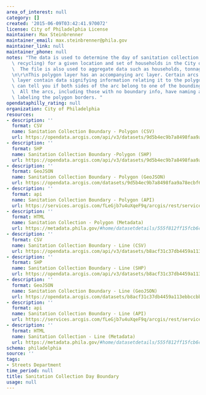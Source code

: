 ```yaml
---
area_of_interest: null
category: []
created: '2015-06-09T03:42:41.970072'
license: City of Philadelphia License
maintainer: Max Steinbrenner
maintainer_email: max.steinbrenner@phila.gov
maintainer_link: null
maintainer_phone: null
notes: "The data is used to determine the day of sanitation collection (rubbish and\
  \ recycling) for a given location and set of households in the City of Philadelphia.\
  \  The file is also used to aggregate data such as households, tonnage, and mileage.\r\
  \n\r\nThis polygon layer has an accompanying arc layer. Certain arcs in the arc\
  \ layer contain data signifying information relating it to the polygon layer. It\
  \ can tell you if both sides of the arc belong to one of the bounding polygons.\
  \  All the arcs, including those with no boundary info, have naming attributes for\
  \ labeling the polygon borders. "
opendataphilly_rating: null
organization: City of Philadelphia
resources:
- description: ''
  format: CSV
  name: Sanitation Collection Boundary - Polygon (CSV)
  url: https://opendata.arcgis.com/api/v3/datasets/9d5b4ec9b7a8498faa9a78ecbf6d9b32_0/downloads/data?format=csv&spatialRefId=4326
- description: ''
  format: SHP
  name: Sanitation Collection Boundary -Polygon (SHP)
  url: https://opendata.arcgis.com/api/v3/datasets/9d5b4ec9b7a8498faa9a78ecbf6d9b32_0/downloads/data?format=shp&spatialRefId=4326
- description: ''
  format: GeoJSON
  name: Sanitation Collection Boundary - Polygon (GeoJSON)
  url: https://opendata.arcgis.com/datasets/9d5b4ec9b7a8498faa9a78ecbf6d9b32_0.geojson
- description: ''
  format: api
  name: Sanitation Collection Boundary - Polygon (API)
  url: https://services.arcgis.com/fLeGjb7u4uXqeF9q/arcgis/rest/services/Rubbish_Recyc_Coll_Bnd/FeatureServer/0/query?outFields=*&where=1%3D1
- description: ''
  format: HTML
  name: Sanitation Collection - Polygon (Metadata)
  url: https://metadata.phila.gov/#home/datasetdetails/555f812ff15fcb6c6ed44120/representationdetails/570ea72b1c3e722f27bf718d?ref=ref%3Dview_280_search%253Dsanitation%252520boundary%2526view_280_page%253D1
- description: ''
  format: CSV
  name: Sanitation Collection Boundary - Line (CSV)
  url: https://opendata.arcgis.com/api/v3/datasets/b8acf31c37db4459a113ebbccbb9b313_0/downloads/data?format=csv&spatialRefId=4326
- description: ''
  format: SHP
  name: Sanitation Collection Boundary - Line (SHP)
  url: https://opendata.arcgis.com/api/v3/datasets/b8acf31c37db4459a113ebbccbb9b313_0/downloads/data?format=shp&spatialRefId=4326
- description: ''
  format: GeoJSON
  name: Sanitation Collection Boundary - Line (GeoJSON)
  url: https://opendata.arcgis.com/datasets/b8acf31c37db4459a113ebbccbb9b313_0.geojson
- description: ''
  format: api
  name: Sanitation Collection Boundary - Line (API)
  url: https://services.arcgis.com/fLeGjb7u4uXqeF9q/arcgis/rest/services/Rubbish_Recyc_Coll_Bnd_Arcs/FeatureServer/0/query?outFields=*&where=1%3D1
- description: ''
  format: HTML
  name: Sanitation Collection - Line (Metadata)
  url: https://metadata.phila.gov/#home/datasetdetails/555f812ff15fcb6c6ed44120/representationdetails/5571b1c0e4fb1d91393c216b/
schema: philadelphia
source: ''
tags:
- Streets Department
time_period: null
title: Sanitation Collection Day Boundary
usage: null
---
```

